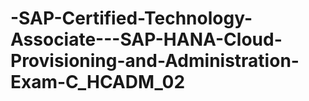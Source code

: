 # -SAP-Certified-Technology-Associate---SAP-HANA-Cloud-Provisioning-and-Administration-Exam-C_HCADM_02